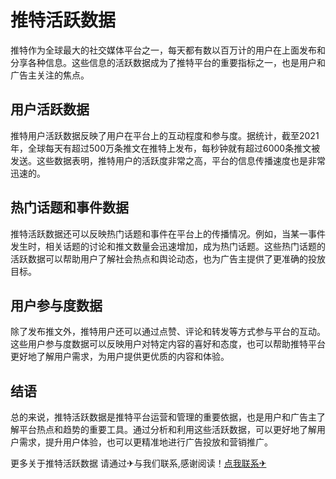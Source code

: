 # 推特活跃数据

推特作为全球最大的社交媒体平台之一，每天都有数以百万计的用户在上面发布和分享各种信息。这些信息的活跃数据成为了推特平台的重要指标之一，也是用户和广告主关注的焦点。

## 用户活跃数据

推特用户活跃数据反映了用户在平台上的互动程度和参与度。据统计，截至2021年，全球每天有超过500万条推文在推特上发布，每秒钟就有超过6000条推文被发送。这些数据表明，推特用户的活跃度非常之高，平台的信息传播速度也是非常迅速的。

## 热门话题和事件数据

推特活跃数据还可以反映热门话题和事件在平台上的传播情况。例如，当某一事件发生时，相关话题的讨论和推文数量会迅速增加，成为热门话题。这些热门话题的活跃数据可以帮助用户了解社会热点和舆论动态，也为广告主提供了更准确的投放目标。

## 用户参与度数据

除了发布推文外，推特用户还可以通过点赞、评论和转发等方式参与平台的互动。这些用户参与度数据可以反映用户对特定内容的喜好和态度，也可以帮助推特平台更好地了解用户需求，为用户提供更优质的内容和体验。

## 结语

总的来说，推特活跃数据是推特平台运营和管理的重要依据，也是用户和广告主了解平台热点和趋势的重要工具。通过分析和利用这些活跃数据，可以更好地了解用户需求，提升用户体验，也可以更精准地进行广告投放和营销推广。

更多关于推特活跃数据 请通过✈与我们联系,感谢阅读！[点我联系✈](https://hk.k02.cc)